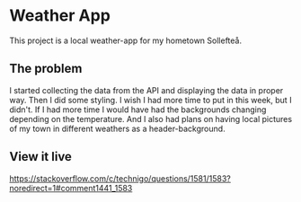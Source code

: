 # Weather App

This project is a local weather-app for my hometown Sollefteå.

## The problem

I started collecting the data from the API and displaying the data in proper way.
Then I did some styling. I wish I had more time to put in this week, but I didn't. If I had more time I would have had the backgrounds changing depending on the temperature. And I also had plans on having local pictures of my town in different weathers as a header-background.

## View it live

https://stackoverflow.com/c/technigo/questions/1581/1583?noredirect=1#comment1441_1583
